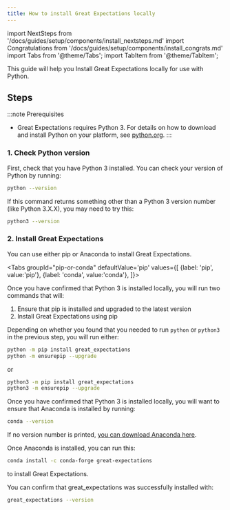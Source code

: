 ```yaml
---
title: How to install Great Expectations locally
---
```

import NextSteps from '/docs/guides/setup/components/install_nextsteps.md'
import Congratulations from '/docs/guides/setup/components/install_congrats.md'
import Tabs from '@theme/Tabs';
import TabItem from '@theme/TabItem';

This guide will help you Install Great Expectations locally for use with Python.

## Steps

:::note Prerequisites
- Great Expectations requires Python 3. For details on how to download and install Python on your platform, see [python.org](https://www.python.org/downloads/).
:::

### 1. Check Python version

First, check that you have Python 3 installed. You can check your version of Python by running:

```bash
python --version
```

If this command returns something other than a Python 3 version number (like Python 3.X.X), you may need to try this:

```bash
python3 --version
```

### 2. Install Great Expectations

You can use either pip or Anaconda to install Great Expectations.

<Tabs
  groupId="pip-or-conda"
  defaultValue='pip'
  values={[
  {label: 'pip', value:'pip'},
  {label: 'conda', value:'conda'},
  ]}>
<TabItem value="pip">

Once you have confirmed that Python 3 is installed locally, you will run two commands that will:

1. Ensure that pip is installed and upgraded to the latest version
2. Install Great Expectations using pip

Depending on whether you found that you needed to run `python` or `python3` in the previous step, you will run either:

```bash
python -m pip install great_expectations
python -m ensurepip --upgrade
```

or

```bash
python3 -m pip install great_expectations
python3 -m ensurepip --upgrade
```

</TabItem>
<TabItem value="conda">

Once you have confirmed that Python 3 is installed locally, you will want to ensure that Anaconda is installed by running:

```bash
conda --version
```

If no version number is printed, [you can download Anaconda here](https://www.anaconda.com/products/individual).

Once Anaconda is installed, you can run this:

```bash
conda install -c conda-forge great-expectations
```

to install Great Expectations.

</TabItem>
</Tabs>

You can confirm that great_expectations was successfully installed with:
```bash
great_expectations --version
```

<Congratulations />